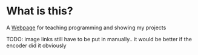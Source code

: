 # What is this?
 
A [Webpage](https://boris-volkov.github.io/html/front_page.html) for teaching programming and showing my projects


TODO: image links still have to be put in manually.. it would be better if the encoder did it obviously

